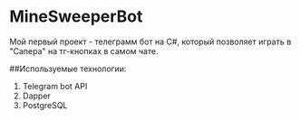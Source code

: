 # MineSweeperBot
Мой первый проект - телеграмм бот на C#, который позволяет играть в "Сапера" на тг-кнопках в самом чате.

##Используемые технологии:
1. Telegram bot API
2. Dapper
3. PostgreSQL
